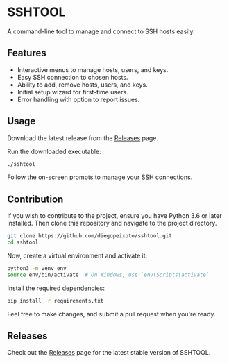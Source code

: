 # SSHTOOL

A command-line tool to manage and connect to SSH hosts easily.

<!-- ![Demonstration Gif](/path/to/your/gif.gif) -->

## Features

- Interactive menus to manage hosts, users, and keys.
- Easy SSH connection to chosen hosts.
- Ability to add, remove hosts, users, and keys.
- Initial setup wizard for first-time users.
- Error handling with option to report issues.

## Usage

Download the latest release from the [Releases](https://github.com/diegopeixoto/sshtool/releases) page.

Run the downloaded executable:

```bash
./sshtool
```

Follow the on-screen prompts to manage your SSH connections.

## Contribution

If you wish to contribute to the project, ensure you have Python 3.6 or later installed. Then clone this repository and navigate to the project directory.

```bash
git clone https://github.com/diegopeixoto/sshtool.git
cd sshtool
```

Now, create a virtual environment and activate it:

```bash
python3 -m venv env
source env/bin/activate  # On Windows, use `env\Scripts\activate`
```

Install the required dependencies:

```bash
pip install -r requirements.txt
```

Feel free to make changes, and submit a pull request when you're ready.

## Releases

Check out the [Releases](https://github.com/diegopeixoto/sshtool/releases) page for the latest stable version of SSHTOOL.
